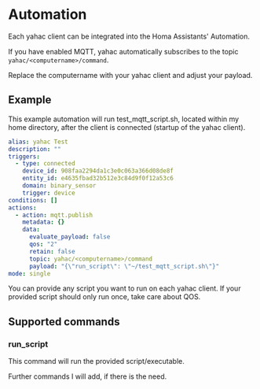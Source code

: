 # Automation

Each yahac client can be integrated into the Homa Assistants' Automation. 

If you have enabled MQTT, yahac automatically subscribes to the topic `yahac/<computername>/command`.

Replace the computername with your yahac client and adjust your payload.

## Example

This example automation will run test_mqtt_script.sh, located within my home directory, after the client is connected (startup of the yahac client).

```YAML
alias: yahac Test
description: ""
triggers:
  - type: connected
    device_id: 908faa2294da1c3e0c063a366d08de8f
    entity_id: e4635fbad32b512e3c84d9f0f12a53c6
    domain: binary_sensor
    trigger: device
conditions: []
actions:
  - action: mqtt.publish
    metadata: {}
    data:
      evaluate_payload: false
      qos: "2"
      retain: false
      topic: yahac/<computername>/command
      payload: "{\"run_script\": \"~/test_mqtt_script.sh\"}"
mode: single
```

You can provide any script you want to run on each yahac client. If your provided script should only run once, take care about QOS.

## Supported commands

### run_script

This command will run the provided script/executable.

Further commands I will add, if there is the need. 